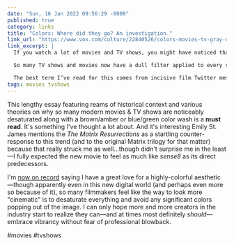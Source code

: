 ```yaml
---
date: "Sun, 16 Jan 2022 09:56:29 -0800"
published: true
category: links
title: "Colors: Where did they go? An investigation."
link_url: "https://www.vox.com/culture/22840526/colors-movies-tv-gray-digital-color-sludge"
link_excerpt: |
  If you watch a lot of movies and TV shows, you might have noticed that over the last few decades everything has gotten a lot more ... gray. No matter the kind of story being told, a sheen of cool blue or gray would wash over everything, muting the colors and providing an overall veneer of serious business.

  So many TV shows and movies now have a dull filter applied to every scene, one that cuts away vibrancy and trends toward a boring sameness. Every frame’s color scheme ends up feeling the same as every other frame. And when there are so many projects using similar techniques, you end up with a world of boring visuals that don’t stand out.

  The best term I’ve read for this comes from incisive film Twitter member Katie Stebbins. She calls it the “intangible sludge” … 
tags: movies tvshows
---
```


This lengthy essay featuring reams of historical context and various theories on why so many modern movies & TV shows are noticeably desaturated along with a brown/amber or blue/green color wash is a **must read**. It's something I've thought a lot about. And it's interesting Emily St. James mentions the _The Matrix Resurrections_ as a startling counter-response to this trend (and to the original Matrix trilogy for that matter) because that really struck me as well…though didn't surprise me in the least—I fully expected the new movie to feel as much like _sense8_ as its direct predecessors.

I'm [now on record](/articles/ice-cream) saying I have a great love for a highly-colorful aesthetic—though apparently even in this new digital world (and perhaps even more so because of it), so many filmmakers feel like the way to look more "cinematic" is to desaturate everything and avoid any significant colors popping out of the image. I can only hope more and more creators in the industry start to realize they can—and at times most definitely _should_—embrace vibrancy without fear of professional blowback.

#movies #tvshows
